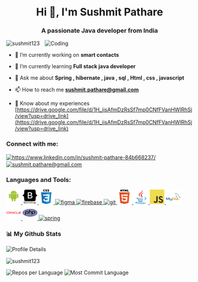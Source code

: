 
<h1 align="center">Hi 👋, I'm Sushmit Pathare</h1>
<h3 align="center">A passionate Java developer from India</h3>
<img align="right" alt="Coding" width="400" src="https://camo.githubusercontent.com/cae12fddd9d6982901d82580bdf321d81fb299141098ca1c2d4891870827bf17/68747470733a2f2f6d69726f2e6d656469756d2e636f6d2f6d61782f313336302f302a37513379765349765f7430696f4a2d5a2e676966">

<p align="left"> <img src="https://komarev.com/ghpvc/?username=sushmit123&label=Profile%20views&color=0e75b6&style=flat" alt="sushmit123" /> </p>



- 🔭 I’m currently working on **smart contacts**

- 🌱 I’m currently learning **Full stack java developer**

- 💬 Ask me about **Spring , hibernate , java , sql , Html , css , javascript**

- 📫 How to reach me **sushmit.pathare@gmail.com**

- 📄 Know about my experiences [https://drive.google.com/file/d/1H_iisAfmDzRsSf7mp0CNfFVanHWlRhSj/view?usp=drive_link](https://drive.google.com/file/d/1H_iisAfmDzRsSf7mp0CNfFVanHWlRhSj/view?usp=drive_link)

<h3 align="left">Connect with me:</h3>
<p align="left">
<a href="https://linkedin.com/in/https://www.linkedin.com/in/sushmit-pathare-84b668237/" target="blank"><img align="center" src="https://img.shields.io/badge/-Linkedin-blue?style=flat-square&logo=linkedin" width="100" alt="https://www.linkedin.com/in/sushmit-pathare-84b668237/" height="30" width="40" /></a>
<a href="sushmit.pathare@gmail.com" target="blank"><img align="center" src="https://img.shields.io/badge/-Gmail-white?style=flat-square&logo=Gmail" width="100" alt="sushmit.pathare@gmail.com" height="30" width="40" /></a>
</p>

<h3 align="left">Languages and Tools:</h3>
<p align="left"> <a href="https://developer.android.com" target="_blank" rel="noreferrer"> <img src="https://raw.githubusercontent.com/devicons/devicon/master/icons/android/android-original-wordmark.svg" alt="android" width="40" height="40"/> </a> <a href="https://getbootstrap.com" target="_blank" rel="noreferrer"> <img src="https://raw.githubusercontent.com/devicons/devicon/master/icons/bootstrap/bootstrap-plain-wordmark.svg" alt="bootstrap" width="40" height="40"/> </a> <a href="https://www.w3schools.com/css/" target="_blank" rel="noreferrer"> <img src="https://raw.githubusercontent.com/devicons/devicon/master/icons/css3/css3-original-wordmark.svg" alt="css3" width="40" height="40"/> </a> <a href="https://www.figma.com/" target="_blank" rel="noreferrer"> <img src="https://www.vectorlogo.zone/logos/figma/figma-icon.svg" alt="figma" width="40" height="40"/> </a> <a href="https://firebase.google.com/" target="_blank" rel="noreferrer"> <img src="https://www.vectorlogo.zone/logos/firebase/firebase-icon.svg" alt="firebase" width="40" height="40"/> </a> <a href="https://git-scm.com/" target="_blank" rel="noreferrer"> <img src="https://www.vectorlogo.zone/logos/git-scm/git-scm-icon.svg" alt="git" width="40" height="40"/> </a> <a href="https://www.w3.org/html/" target="_blank" rel="noreferrer"> <img src="https://raw.githubusercontent.com/devicons/devicon/master/icons/html5/html5-original-wordmark.svg" alt="html5" width="40" height="40"/> </a> <a href="https://www.java.com" target="_blank" rel="noreferrer"> <img src="https://raw.githubusercontent.com/devicons/devicon/master/icons/java/java-original.svg" alt="java" width="40" height="40"/> </a> <a href="https://developer.mozilla.org/en-US/docs/Web/JavaScript" target="_blank" rel="noreferrer"> <img src="https://raw.githubusercontent.com/devicons/devicon/master/icons/javascript/javascript-original.svg" alt="javascript" width="40" height="40"/> </a> <a href="https://www.mysql.com/" target="_blank" rel="noreferrer"> <img src="https://raw.githubusercontent.com/devicons/devicon/master/icons/mysql/mysql-original-wordmark.svg" alt="mysql" width="40" height="40"/> </a> <a href="https://www.oracle.com/" target="_blank" rel="noreferrer"> <img src="https://raw.githubusercontent.com/devicons/devicon/master/icons/oracle/oracle-original.svg" alt="oracle" width="40" height="40"/> </a> <a href="https://www.php.net" target="_blank" rel="noreferrer"> <img src="https://raw.githubusercontent.com/devicons/devicon/master/icons/php/php-original.svg" alt="php" width="40" height="40"/> </a> <a href="https://spring.io/" target="_blank" rel="noreferrer"> <img src="https://www.vectorlogo.zone/logos/springio/springio-icon.svg" alt="spring" width="40" height="40"/> </a> </p>

### :bar_chart: My Github Stats





<div align="left">
    <img src="http://github-profile-summary-cards.vercel.app/api/cards/profile-details?username=Sushmit123" alt="Profile Details">
   <p><img align="center" src="https://github-readme-streak-stats.herokuapp.com/?user=sushmit123&" alt="sushmit123" /></p>
</div>


<div align="left">
    <img src="http://github-profile-summary-cards.vercel.app/api/cards/repos-per-language?username=Sushmit123" alt="Repos per Language">
    <img src="http://github-profile-summary-cards.vercel.app/api/cards/most-commit-language?username=Sushmit123" alt="Most Commit Language">
</div>

